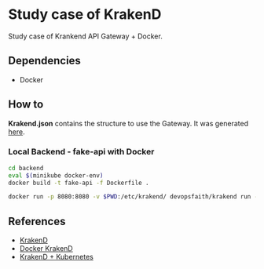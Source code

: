 
# Study case of KrakenD

Study case of Krankend API Gateway + Docker.

## Dependencies

- Docker

## How to

**Krakend.json** contains the structure to use the Gateway. It was generated [here](https://designer.krakend.io/#!).

### Local Backend - fake-api with Docker

```sh
cd backend
eval $(minikube docker-env)
docker build -t fake-api -f Dockerfile .
```

```sh
docker run -p 8080:8080 -v $PWD:/etc/krakend/ devopsfaith/krakend run --config /etc/krakend/krakend.json
```


## References

- [KrakenD](https://www.krakend.io)
- [Docker KrakenD](https://github.com/devopsfaith/krakend)
- [KrakenD + Kubernetes](https://www.krakend.io/blog/krakend-on-kubernetes)

